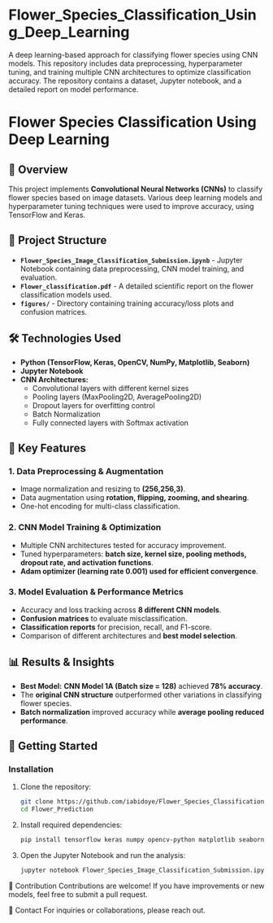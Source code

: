 # Flower_Species_Classification_Using_Deep_Learning
A deep learning-based approach for classifying flower species using CNN models. This repository includes data preprocessing, hyperparameter tuning, and training multiple CNN architectures to optimize classification accuracy. The repository contains a dataset, Jupyter notebook, and a detailed report on model performance.

# Flower Species Classification Using Deep Learning

## 📌 Overview
This project implements **Convolutional Neural Networks (CNNs)** to classify flower species based on image datasets. Various deep learning models and hyperparameter tuning techniques were used to improve accuracy, using TensorFlow and Keras.

## 📂 Project Structure
- **`Flower_Species_Image_Classification_Submission.ipynb`** - Jupyter Notebook containing data preprocessing, CNN model training, and evaluation.
- **`Flower_classification.pdf`** - A detailed scientific report on the flower classification models used.
- **`figures/`** - Directory containing training accuracy/loss plots and confusion matrices.

## 🛠️ Technologies Used
- **Python (TensorFlow, Keras, OpenCV, NumPy, Matplotlib, Seaborn)**
- **Jupyter Notebook**
- **CNN Architectures:**
  - Convolutional layers with different kernel sizes
  - Pooling layers (MaxPooling2D, AveragePooling2D)
  - Dropout layers for overfitting control
  - Batch Normalization
  - Fully connected layers with Softmax activation

## 🔹 Key Features
### **1. Data Preprocessing & Augmentation**
- Image normalization and resizing to **(256,256,3)**.
- Data augmentation using **rotation, flipping, zooming, and shearing**.
- One-hot encoding for multi-class classification.

### **2. CNN Model Training & Optimization**
- Multiple CNN architectures tested for accuracy improvement.
- Tuned hyperparameters: **batch size, kernel size, pooling methods, dropout rate, and activation functions**.
- **Adam optimizer (learning rate 0.001) used for efficient convergence**.

### **3. Model Evaluation & Performance Metrics**
- Accuracy and loss tracking across **8 different CNN models**.
- **Confusion matrices** to evaluate misclassification.
- **Classification reports** for precision, recall, and F1-score.
- Comparison of different architectures and **best model selection**.

## 📊 Results & Insights
- **Best Model:** **CNN Model 1A (Batch size = 128)** achieved **78% accuracy**.
- The **original CNN structure** outperformed other variations in classifying flower species.
- **Batch normalization** improved accuracy while **average pooling reduced performance**.

## 🚀 Getting Started
### **Installation**
1. Clone the repository:
   ```bash
   git clone https://github.com/iabidoye/Flower_Species_Classification_Using_Deep_Learning.git
   cd Flower_Prediction
2. Install required dependencies:
   ```bash
   pip install tensorflow keras numpy opencv-python matplotlib seaborn
3. Open the Jupyter Notebook and run the analysis:
   ```bash
   jupyter notebook Flower_Species_Image_Classification_Submission.ipynb

🤝 Contribution
Contributions are welcome! If you have improvements or new models, feel free to submit a pull request.

📧 Contact
For inquiries or collaborations, please reach out.

